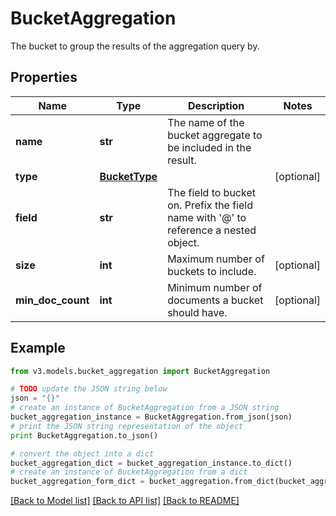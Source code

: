 # BucketAggregation

The bucket to group the results of the aggregation query by.

## Properties
Name | Type | Description | Notes
------------ | ------------- | ------------- | -------------
**name** | **str** | The name of the bucket aggregate to be included in the result. | 
**type** | [**BucketType**](BucketType.md) |  | [optional] 
**field** | **str** | The field to bucket on. Prefix the field name with &#39;@&#39; to reference a nested object. | 
**size** | **int** | Maximum number of buckets to include. | [optional] 
**min_doc_count** | **int** | Minimum number of documents a bucket should have. | [optional] 

## Example

```python
from v3.models.bucket_aggregation import BucketAggregation

# TODO update the JSON string below
json = "{}"
# create an instance of BucketAggregation from a JSON string
bucket_aggregation_instance = BucketAggregation.from_json(json)
# print the JSON string representation of the object
print BucketAggregation.to_json()

# convert the object into a dict
bucket_aggregation_dict = bucket_aggregation_instance.to_dict()
# create an instance of BucketAggregation from a dict
bucket_aggregation_form_dict = bucket_aggregation.from_dict(bucket_aggregation_dict)
```
[[Back to Model list]](../README.md#documentation-for-models) [[Back to API list]](../README.md#documentation-for-api-endpoints) [[Back to README]](../README.md)


